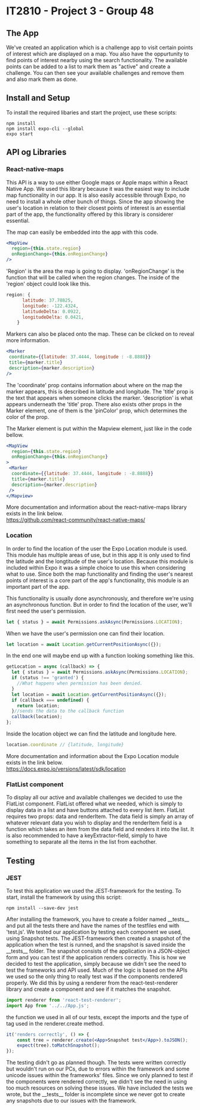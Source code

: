 # IT2810 - Project 3 - Group 48

## The App
We've created an application which is a challenge app to visit certain points of interest which are displayed on a map. You also have the oppurtunity to find points of interest nearby using the search functionality. The available points can be added to a list to mark them as "active" and create a challenge. You can then see your available challenges and remove them and also mark them as done.

## Install and Setup
To install the required libaries and start the project, use these scripts:
```bs
npm install 
npm install expo-cli --global
expo start
```

## API og Libraries

### React-native-maps
This API is a way to use either Google maps or Apple maps within a React Native App. We used this library because it was the easiest way to include map functionality in our app. It is also easily accessible through Expo, no need to install a whole other bunch of things. Since the app showing the user's location in relation to their closest points of interest is an essential part of the app, the functionality offered by this library is considerer essential. 

The map can easily be embedded into the app with this code.
```jsx
<MapView
  region={this.state.region}
  onRegionChange={this.onRegionChange}
/>
```
'Region' is the area the map is going to display. 'onRegionChange' is the function that will be called when the region changes. 
The inside of the 'region' object could look like this.
```jsx
region: {
      latitude: 37.78825,
      longitude: -122.4324,
      latitudeDelta: 0.0922,
      longitudeDelta: 0.0421,
    }
```
Markers can also be placed onto the map. These can be clicked on to reveal more information. 
```jsx
<Marker
 coordinate={{latitude: 37.4444, longitude : -8.8888}}
 title={marker.title}
 description={marker.description}
/>
```
The 'coordinate' prop contains information about where on the map the marker appears, this is described in latitude and longitude. The 'title' prop is the text that appears when someone clicks the marker. 'description' is what appears underneath the 'title' prop. There also exists other props in the Marker element, one of them is the 'pinColor' prop, which determines the color of the prop.

The Marker element is put within the Mapview element, just like in the code bellow.
```jsx
<MapView
  region={this.state.region}
  onRegionChange={this.onRegionChange}
>
 <Marker
  coordinate={{latitude: 37.4444, longitude : -8.8888}}
  title={marker.title}
  description={marker.description}
 />
</Mapview>
```

More documentation and information about the react-native-maps library exists in the link below.   
https://github.com/react-community/react-native-maps/


### Location 
In order to find the location of the user the Expo Location module is used. This module has multiple areas of use, but in this app it is only used to find the latitude and the longtitude of the user's location. Because this module is included within Expo it was a simple choice to use this when considering what to use. Since both the map functionality and finding the user's nearest points of interest is  a core part of the app's functionality, this module is an important part of the app.

This functionality is usually done asynchronously, and therefore we're using an asynchronous function. But in order to find the location of the user, we'll first need the user's permission.
```js
let { status } = await Permissions.askAsync(Permissions.LOCATION);
```
When we have the user's permission one can find their location. 
```js
let location = await Location.getCurrentPositionAsync({});
```
In the end one will maybe end up with a function looking something like this. 
```js
getLocation = async (callback) => {
  let { status } = await Permissions.askAsync(Permissions.LOCATION);
  if (status !== 'granted') {
    //What happens when permission has been denied.
  }
  let location = await Location.getCurrentPositionAsync({});
  if (callback === undefined) {
    return location;
  }//sends the data to the callback function
  callback(location);
};
```
Inside the location object we can find the latitude and longitude here.
```js
location.coordinate // {latitude, longitude}
```

More documentation and information about the Expo Location module exists in the link below.   
https://docs.expo.io/versions/latest/sdk/location

### FlatList component
To display all our active and available challenges we decided to use the FlatList component. FlatList offered what we needed, which is simply to display data in a list and have buttons attached to every list item. FlatList requires two props: data and renderItem. The data field is simply an array of whatever relevant data you wish to display and the renderItem field is a function which takes an item from the data field and renders it into the list. It is also recommended to have a keyExtractor-field, simply to have something to separate all the items in the list from eachother.

## Testing

### JEST
To test this application we used the JEST-framework for the testing. To start, install the framework by using this script:
```bs
npm install --save-dev jest
```
After installing the framework, you have to create a folder named \_\_tests\_\_ and put all the tests there and have the names of the testfiles end with 'test.js'. 
We tested our application by testing each component we used, using Snapshot tests. The JEST-framework then created a snapshot of the application when the test is runned, and the snapshot is saved inside the \_\_tests\_\_ folder. The snapshot consists of the application in a JSON-object form and you can test if the application renders correctly. This is how we decided to test the application, simply because we didn't see the need to test the frameworks and API used. Much of the logic is based on the APIs we used so the only thing to really test was if the components rendered properly. We did this by using a renderer from the react-test-renderer library and create a component and see if it matches the snapshot.
```jsx
import renderer from 'react-test-renderer';
import App from '../../App.js';
```
the function we used in all of our tests, except the imports and the type of tag used in the renderer.create method.
```jsx
it('renders correctly', () => {
    const tree = renderer.create(<App>Snapshot test</App>).toJSON();
    expect(tree).toMatchSnapshot();
});
```
The testing didn't go as planned though. The tests were written correctly but wouldn't run on our PCs, due to errors within the framework and some unicode issues within the frameworks' files. Since we only planned to test if the components were rendered correctly, we didn't see the need in using too much resources on solving these issues. We have included the tests we wrote, but the \_\_tests\_\_ folder is incomplete since we never got to create any snapshots due to our issues with the framework.  

